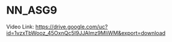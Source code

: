 # NN_ASG9

Video Link: https://drive.google.com/uc?id=1vzxTbWooz_45OxnQc5I9JJAlmz9MliWM&export=download
